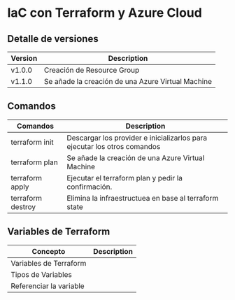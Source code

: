 # IaC con Terraform y Azure Cloud

## Detalle de versiones

| Version     | Description |
| ----------- | ----------- |
| v1.0.0      | Creación de Resource Group       |
| v1.1.0      | Se añade la creación de una Azure Virtual Machine        |

## Comandos

| Comandos     | Description |
| ----------- | ----------- |
| terraform init    | Descargar los provider e inicializarlos para ejecutar los otros comandos     |
| terraform plan    | Se añade la creación de una Azure Virtual Machine |
| terraform apply   | Ejecutar el terraform plan y pedir la confirmación.     |
| terraform destroy | Elimina la infraestructuea en base al terraform state |


## Variables de Terraform

| Concepto     | Description |
| ----------- | ----------- |
| Variables de Terraform   | |
|Tipos de Variables|||
|Referenciar la variable|||
